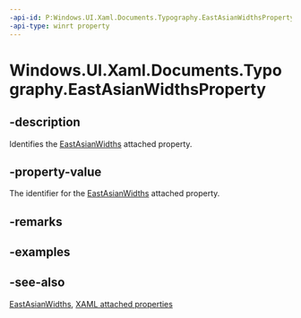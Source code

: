 ```yaml
---
-api-id: P:Windows.UI.Xaml.Documents.Typography.EastAsianWidthsProperty
-api-type: winrt property
---
```


<!-- Property syntax
public Windows.UI.Xaml.DependencyProperty EastAsianWidthsProperty { get; }
-->

# Windows.UI.Xaml.Documents.Typography.EastAsianWidthsProperty

## -description
Identifies the [EastAsianWidths](typography_eastasianwidths.md) attached property.



## -property-value
The identifier for the [EastAsianWidths](typography_eastasianwidths.md) attached property.

## -remarks

## -examples

## -see-also

[EastAsianWidths](typography_eastasianwidths.md), [XAML attached properties](/windows/uwp/xaml-platform/attached-properties-overview)

